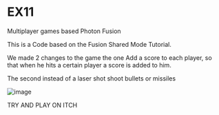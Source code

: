 # EX11
Multiplayer games based Photon Fusion

This is a Code based on the Fusion Shared Mode Tutorial.

We made 2 changes to the game
the one
Add a score to each player, so that when he hits a certain player a score is added to him.

The second instead of a laser shot shoot bullets or missiles


![image](https://github.com/HomeAccountGame/EX11/assets/74468196/dcf14fcf-0818-45a0-80d9-db13169427a3)

TRY AND PLAY ON ITCH

